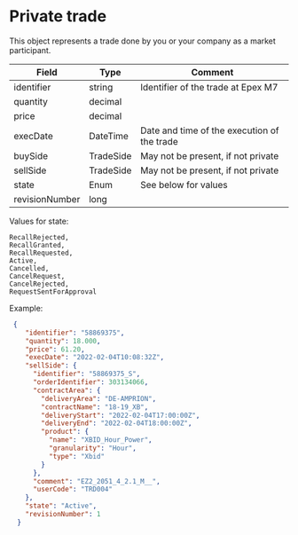 ﻿# Private trade

This object represents a trade done by you or your company as a market participant.

| Field      | Type | Comment |
|------------| --- | --- |
| identifier | string | Identifier of the trade at Epex M7 |
| quantity   | decimal | |
| price      | decimal | |
| execDate   | DateTime | Date and time of the execution of the trade |
| buySide    | TradeSide | May not be present, if not private |
| sellSide   | TradeSide | May not be present, if not private |
| state | Enum | See below for values |
| revisionNumber | long | |

Values for state:
```
RecallRejected,
RecallGranted,
RecallRequested,
Active,
Cancelled,
CancelRequest,
CancelRejected,
RequestSentForApproval
```

Example:
```json
 {
    "identifier": "58869375",
    "quantity": 18.000,
    "price": 61.20,
    "execDate": "2022-02-04T10:08:32Z",
    "sellSide": {
      "identifier": "58869375_S",
      "orderIdentifier": 303134066,
      "contractArea": {
        "deliveryArea": "DE-AMPRION",
        "contractName": "18-19_XB",
        "deliveryStart": "2022-02-04T17:00:00Z",
        "deliveryEnd": "2022-02-04T18:00:00Z",
        "product": {
          "name": "XBID_Hour_Power",
          "granularity": "Hour",
          "type": "Xbid"
        }
      },
      "comment": "EZ2_2051_4_2.1_M__",
      "userCode": "TRD004"
    },
    "state": "Active",
    "revisionNumber": 1
  }
```